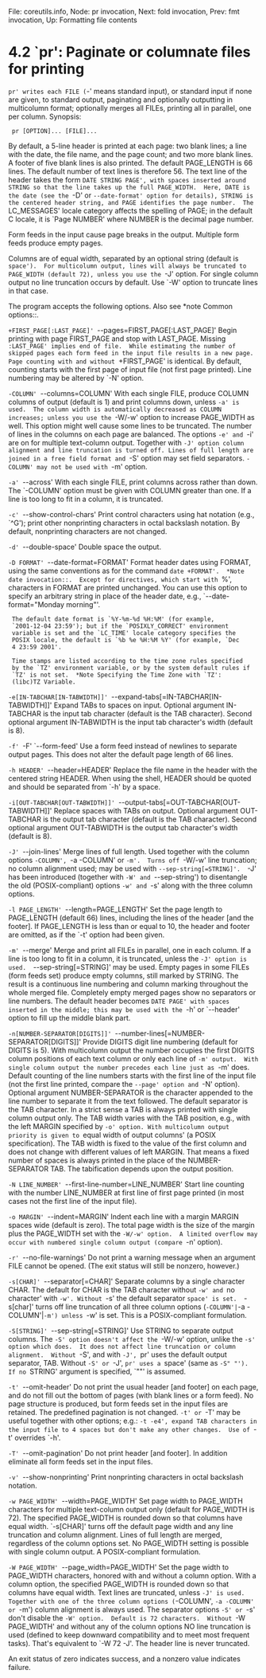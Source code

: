 File: coreutils.info,  Node: pr invocation,  Next: fold invocation,  Prev: fmt invocation,  Up: Formatting file contents

4.2 `pr': Paginate or columnate files for printing
==================================================

`pr' writes each FILE (`-' means standard input), or standard input if
none are given, to standard output, paginating and optionally
outputting in multicolumn format; optionally merges all FILEs, printing
all in parallel, one per column.  Synopsis:

     pr [OPTION]... [FILE]...

   By default, a 5-line header is printed at each page: two blank lines;
a line with the date, the file name, and the page count; and two more
blank lines.  A footer of five blank lines is also printed.  The
default PAGE_LENGTH is 66 lines.  The default number of text lines is
therefore 56.  The text line of the header takes the form `DATE STRING
PAGE', with spaces inserted around STRING so that the line takes up the
full PAGE_WIDTH.  Here, DATE is the date (see the `-D' or
`--date-format' option for details), STRING is the centered header
string, and PAGE identifies the page number.  The `LC_MESSAGES' locale
category affects the spelling of PAGE; in the default C locale, it is
`Page NUMBER' where NUMBER is the decimal page number.

   Form feeds in the input cause page breaks in the output.  Multiple
form feeds produce empty pages.

   Columns are of equal width, separated by an optional string (default
is `space').  For multicolumn output, lines will always be truncated to
PAGE_WIDTH (default 72), unless you use the `-J' option.  For single
column output no line truncation occurs by default.  Use `-W' option to
truncate lines in that case.

   The program accepts the following options.  Also see *note Common
options::.

`+FIRST_PAGE[:LAST_PAGE]'
`--pages=FIRST_PAGE[:LAST_PAGE]'
     Begin printing with page FIRST_PAGE and stop with LAST_PAGE.
     Missing `:LAST_PAGE' implies end of file.  While estimating the
     number of skipped pages each form feed in the input file results
     in a new page.  Page counting with and without `+FIRST_PAGE' is
     identical.  By default, counting starts with the first page of
     input file (not first page printed).  Line numbering may be
     altered by `-N' option.

`-COLUMN'
`--columns=COLUMN'
     With each single FILE, produce COLUMN columns of output (default
     is 1) and print columns down, unless `-a' is used.  The column
     width is automatically decreased as COLUMN increases; unless you
     use the `-W/-w' option to increase PAGE_WIDTH as well.  This
     option might well cause some lines to be truncated.  The number of
     lines in the columns on each page are balanced.  The options `-e'
     and `-i' are on for multiple text-column output.  Together with
     `-J' option column alignment and line truncation is turned off.
     Lines of full length are joined in a free field format and `-S'
     option may set field separators.  `-COLUMN' may not be used with
     `-m' option.

`-a'
`--across'
     With each single FILE, print columns across rather than down.  The
     `-COLUMN' option must be given with COLUMN greater than one.  If a
     line is too long to fit in a column, it is truncated.

`-c'
`--show-control-chars'
     Print control characters using hat notation (e.g., `^G'); print
     other nonprinting characters in octal backslash notation.  By
     default, nonprinting characters are not changed.

`-d'
`--double-space'
     Double space the output.

`-D FORMAT'
`--date-format=FORMAT'
     Format header dates using FORMAT, using the same conventions as
     for the command `date +FORMAT'.  *Note date invocation::.  Except
     for directives, which start with `%', characters in FORMAT are
     printed unchanged.  You can use this option to specify an
     arbitrary string in place of the header date, e.g.,
     `--date-format="Monday morning"'.

     The default date format is `%Y-%m-%d %H:%M' (for example,
     `2001-12-04 23:59'); but if the `POSIXLY_CORRECT' environment
     variable is set and the `LC_TIME' locale category specifies the
     POSIX locale, the default is `%b %e %H:%M %Y' (for example, `Dec
     4 23:59 2001'.

     Time stamps are listed according to the time zone rules specified
     by the `TZ' environment variable, or by the system default rules if
     `TZ' is not set.  *Note Specifying the Time Zone with `TZ':
     (libc)TZ Variable.

`-e[IN-TABCHAR[IN-TABWIDTH]]'
`--expand-tabs[=IN-TABCHAR[IN-TABWIDTH]]'
     Expand TABs to spaces on input.  Optional argument IN-TABCHAR is
     the input tab character (default is the TAB character).  Second
     optional argument IN-TABWIDTH is the input tab character's width
     (default is 8).

`-f'
`-F'
`--form-feed'
     Use a form feed instead of newlines to separate output pages.
     This does not alter the default page length of 66 lines.

`-h HEADER'
`--header=HEADER'
     Replace the file name in the header with the centered string
     HEADER.  When using the shell, HEADER should be quoted and should
     be separated from `-h' by a space.

`-i[OUT-TABCHAR[OUT-TABWIDTH]]'
`--output-tabs[=OUT-TABCHAR[OUT-TABWIDTH]]'
     Replace spaces with TABs on output.  Optional argument OUT-TABCHAR
     is the output tab character (default is the TAB character).
     Second optional argument OUT-TABWIDTH is the output tab
     character's width (default is 8).

`-J'
`--join-lines'
     Merge lines of full length.  Used together with the column options
     `-COLUMN', `-a -COLUMN' or `-m'.  Turns off `-W/-w' line
     truncation; no column alignment used; may be used with
     `--sep-string[=STRING]'.  `-J' has been introduced (together with
     `-W' and `--sep-string') to disentangle the old (POSIX-compliant)
     options `-w' and `-s' along with the three column options.

`-l PAGE_LENGTH'
`--length=PAGE_LENGTH'
     Set the page length to PAGE_LENGTH (default 66) lines, including
     the lines of the header [and the footer].  If PAGE_LENGTH is less
     than or equal to 10, the header and footer are omitted, as if the
     `-t' option had been given.

`-m'
`--merge'
     Merge and print all FILEs in parallel, one in each column.  If a
     line is too long to fit in a column, it is truncated, unless the
     `-J' option is used.  `--sep-string[=STRING]' may be used.  Empty
     pages in some FILEs (form feeds set) produce empty columns, still
     marked by STRING.  The result is a continuous line numbering and
     column marking throughout the whole merged file.  Completely empty
     merged pages show no separators or line numbers.  The default
     header becomes `DATE PAGE' with spaces inserted in the middle; this
     may be used with the `-h' or `--header' option to fill up the
     middle blank part.

`-n[NUMBER-SEPARATOR[DIGITS]]'
`--number-lines[=NUMBER-SEPARATOR[DIGITS]]'
     Provide DIGITS digit line numbering (default for DIGITS is 5).
     With multicolumn output the number occupies the first DIGITS
     column positions of each text column or only each line of `-m'
     output.  With single column output the number precedes each line
     just as `-m' does.  Default counting of the line numbers starts
     with the first line of the input file (not the first line printed,
     compare the `--page' option and `-N' option).  Optional argument
     NUMBER-SEPARATOR is the character appended to the line number to
     separate it from the text followed.  The default separator is the
     TAB character.  In a strict sense a TAB is always printed with
     single column output only.  The TAB width varies with the TAB
     position, e.g., with the left MARGIN specified by `-o' option.
     With multicolumn output priority is given to `equal width of
     output columns' (a POSIX specification).  The TAB width is fixed
     to the value of the first column and does not change with
     different values of left MARGIN.  That means a fixed number of
     spaces is always printed in the place of the NUMBER-SEPARATOR TAB.
     The tabification depends upon the output position.

`-N LINE_NUMBER'
`--first-line-number=LINE_NUMBER'
     Start line counting with the number LINE_NUMBER at first line of
     first page printed (in most cases not the first line of the input
     file).

`-o MARGIN'
`--indent=MARGIN'
     Indent each line with a margin MARGIN spaces wide (default is
     zero).  The total page width is the size of the margin plus the
     PAGE_WIDTH set with the `-W/-w' option.  A limited overflow may
     occur with numbered single column output (compare `-n' option).

`-r'
`--no-file-warnings'
     Do not print a warning message when an argument FILE cannot be
     opened.  (The exit status will still be nonzero, however.)

`-s[CHAR]'
`--separator[=CHAR]'
     Separate columns by a single character CHAR.  The default for CHAR
     is the TAB character without `-w' and `no character' with `-w'.
     Without `-s' the default separator `space' is set.  `-s[char]'
     turns off line truncation of all three column options
     (`-COLUMN'|`-a -COLUMN'|`-m') unless `-w' is set.  This is a
     POSIX-compliant formulation.

`-S[STRING]'
`--sep-string[=STRING]'
     Use STRING to separate output columns.  The `-S' option doesn't
     affect the `-W/-w' option, unlike the `-s' option which does.  It
     does not affect line truncation or column alignment.  Without
     `-S', and with `-J', `pr' uses the default output separator, TAB.
     Without `-S' or `-J', `pr' uses a `space' (same as `-S" "').  If
     no `STRING' argument is specified, `""' is assumed.

`-t'
`--omit-header'
     Do not print the usual header [and footer] on each page, and do
     not fill out the bottom of pages (with blank lines or a form
     feed).  No page structure is produced, but form feeds set in the
     input files are retained.  The predefined pagination is not
     changed.  `-t' or `-T' may be useful together with other options;
     e.g.: `-t -e4', expand TAB characters in the input file to 4
     spaces but don't make any other changes.  Use of `-t' overrides
     `-h'.

`-T'
`--omit-pagination'
     Do not print header [and footer].  In addition eliminate all form
     feeds set in the input files.

`-v'
`--show-nonprinting'
     Print nonprinting characters in octal backslash notation.

`-w PAGE_WIDTH'
`--width=PAGE_WIDTH'
     Set page width to PAGE_WIDTH characters for multiple text-column
     output only (default for PAGE_WIDTH is 72).  The specified
     PAGE_WIDTH is rounded down so that columns have equal width.
     `-s[CHAR]' turns off the default page width and any line truncation
     and column alignment.  Lines of full length are merged, regardless
     of the column options set.  No PAGE_WIDTH setting is possible with
     single column output.  A POSIX-compliant formulation.

`-W PAGE_WIDTH'
`--page_width=PAGE_WIDTH'
     Set the page width to PAGE_WIDTH characters, honored with and
     without a column option.  With a column option, the specified
     PAGE_WIDTH is rounded down so that columns have equal width.  Text
     lines are truncated, unless `-J' is used. Together with one of the
     three column options (`-COLUMN', `-a -COLUMN' or `-m') column
     alignment is always used.  The separator options `-S' or `-s'
     don't disable the `-W' option.  Default is 72 characters.  Without
     `-W PAGE_WIDTH' and without any of the column options NO line
     truncation is used (defined to keep downward compatibility and to
     meet most frequent tasks).  That's equivalent to `-W 72 -J'.  The
     header line is never truncated.


   An exit status of zero indicates success, and a nonzero value
indicates failure.


